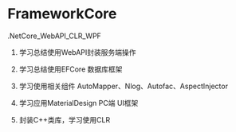# FrameworkCore
.NetCore_WebAPI_CLR_WPF

1. 学习总结使用WebAPI封装服务端操作

2. 学习总结使用EFCore 数据库框架

3. 学习使用相关组件 AutoMapper、Nlog、Autofac、AspectInjector

4. 学习应用MaterialDesign PC端 UI框架

5. 封装C++类库，学习使用CLR
